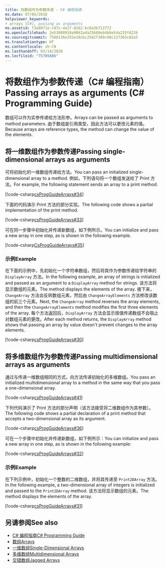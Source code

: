 ```yaml
---
title: 将数组作为参数传递 - C# 编程指南
ms.date: 07/05/2018
helpviewer_keywords:
- arrays [C#], passing as arguments
ms.assetid: f3a0971e-c87c-4a1f-8262-bc0a3b712772
ms.openlocfilehash: 2e53008910a9062ada25680eb4b8e54a225fd226
ms.sourcegitcommit: 7588136e355e10cbc2582f389c90c127363c02a5
ms.translationtype: HT
ms.contentlocale: zh-CN
ms.lasthandoff: 03/14/2020
ms.locfileid: "75705686"
---
```

# <a name="passing-arrays-as-arguments-c-programming-guide"></a><span data-ttu-id="21f7c-102">将数组作为参数传递（C# 编程指南）</span><span class="sxs-lookup"><span data-stu-id="21f7c-102">Passing arrays as arguments (C# Programming Guide)</span></span>

<span data-ttu-id="21f7c-103">数组可以作为实参传递给方法形参。</span><span class="sxs-lookup"><span data-stu-id="21f7c-103">Arrays can be passed as arguments to method parameters.</span></span> <span data-ttu-id="21f7c-104">由于数组是引用类型，因此方法可以更改元素的值。</span><span class="sxs-lookup"><span data-stu-id="21f7c-104">Because arrays are reference types, the method can change the value of the elements.</span></span>

## <a name="passing-single-dimensional-arrays-as-arguments"></a><span data-ttu-id="21f7c-105">将一维数组作为参数传递</span><span class="sxs-lookup"><span data-stu-id="21f7c-105">Passing single-dimensional arrays as arguments</span></span>

<span data-ttu-id="21f7c-106">可将初始化的一维数组传递给方法。</span><span class="sxs-lookup"><span data-stu-id="21f7c-106">You can pass an initialized single-dimensional array to a method.</span></span> <span data-ttu-id="21f7c-107">例如，下列语句将一个数组发送给了 Print 方法。</span><span class="sxs-lookup"><span data-stu-id="21f7c-107">For example, the following statement sends an array to a print method.</span></span>

[!code-csharp[csProgGuideArrays#34](~/samples/snippets/csharp/VS_Snippets_VBCSharp/csProgGuideArrays/CS/Arrays.cs#34)]

<span data-ttu-id="21f7c-108">下面的代码演示 Print 方法的部分实现。</span><span class="sxs-lookup"><span data-stu-id="21f7c-108">The following code shows a partial implementation of the print method.</span></span>

[!code-csharp[csProgGuideArrays#33](~/samples/snippets/csharp/VS_Snippets_VBCSharp/csProgGuideArrays/CS/Arrays.cs#33)]

<span data-ttu-id="21f7c-109">可在同一步骤中初始化并传递新数组，如下例所示。</span><span class="sxs-lookup"><span data-stu-id="21f7c-109">You can initialize and pass a new array in one step, as is shown in the following example.</span></span>

[!code-csharp[CsProgGuideArrays#35](~/samples/snippets/csharp/VS_Snippets_VBCSharp/csProgGuideArrays/CS/Arrays.cs#35)]

### <a name="example"></a><span data-ttu-id="21f7c-110">示例</span><span class="sxs-lookup"><span data-stu-id="21f7c-110">Example</span></span>

<span data-ttu-id="21f7c-111">在下面的示例中，先初始化一个字符串数组，然后将其作为参数传递给字符串的 `DisplayArray` 方法。</span><span class="sxs-lookup"><span data-stu-id="21f7c-111">In the following example, an array of strings is initialized and passed as an argument to a `DisplayArray` method for strings.</span></span> <span data-ttu-id="21f7c-112">该方法将显示数组的元素。</span><span class="sxs-lookup"><span data-stu-id="21f7c-112">The method displays the elements of the array.</span></span> <span data-ttu-id="21f7c-113">接下来，`ChangeArray` 方法会反转数组元素，然后由 `ChangeArrayElements` 方法修改该数组的前三个元素。</span><span class="sxs-lookup"><span data-stu-id="21f7c-113">Next, the `ChangeArray` method reverses the array elements, and then the `ChangeArrayElements` method modifies the first three elements of the array.</span></span> <span data-ttu-id="21f7c-114">每个方法返回后，`DisplayArray` 方法会显示按值传递数组不会阻止对数组元素的更改。</span><span class="sxs-lookup"><span data-stu-id="21f7c-114">After each method returns, the `DisplayArray` method shows that passing an array by value doesn't prevent changes to the array elements.</span></span>

[!code-csharp[csProgGuideArrays#30](~/samples/snippets/csharp/VS_Snippets_VBCSharp/csProgGuideArrays/CS/ArrayExample.cs)]

## <a name="passing-multidimensional-arrays-as-arguments"></a><span data-ttu-id="21f7c-115">将多维数组作为参数传递</span><span class="sxs-lookup"><span data-stu-id="21f7c-115">Passing multidimensional arrays as arguments</span></span>

<span data-ttu-id="21f7c-116">通过与传递一维数组相同的方式，向方法传递初始化的多维数组。</span><span class="sxs-lookup"><span data-stu-id="21f7c-116">You pass an initialized multidimensional array to a method in the same way that you pass a one-dimensional array.</span></span>

[!code-csharp[csProgGuideArrays#41](~/samples/snippets/csharp/VS_Snippets_VBCSharp/csProgGuideArrays/CS/Arrays.cs#41)]

<span data-ttu-id="21f7c-117">下列代码演示了 Print 方法的部分声明（该方法接受将二维数组作为其参数）。</span><span class="sxs-lookup"><span data-stu-id="21f7c-117">The following code shows a partial declaration of a print method that accepts a two-dimensional array as its argument.</span></span>

[!code-csharp[csProgGuideArrays#36](~/samples/snippets/csharp/VS_Snippets_VBCSharp/csProgGuideArrays/CS/Arrays.cs#36)]

<span data-ttu-id="21f7c-118">可在一个步骤中初始化并传递新数组，如下例所示：</span><span class="sxs-lookup"><span data-stu-id="21f7c-118">You can initialize and pass a new array in one step, as is shown in the following example:</span></span>

[!code-csharp[csProgGuideArrays#32](~/samples/snippets/csharp/VS_Snippets_VBCSharp/csProgGuideArrays/CS/Arrays.cs#32)]

### <a name="example"></a><span data-ttu-id="21f7c-119">示例</span><span class="sxs-lookup"><span data-stu-id="21f7c-119">Example</span></span>

<span data-ttu-id="21f7c-120">在下列示例中，初始化一个整数的二维数组，并将其传递至 `Print2DArray` 方法。</span><span class="sxs-lookup"><span data-stu-id="21f7c-120">In the following example, a two-dimensional array of integers is initialized and passed to the `Print2DArray` method.</span></span> <span data-ttu-id="21f7c-121">该方法将显示数组的元素。</span><span class="sxs-lookup"><span data-stu-id="21f7c-121">The method displays the elements of the array.</span></span>

[!code-csharp[csProgGuideArrays#31](~/samples/snippets/csharp/VS_Snippets_VBCSharp/csProgGuideArrays/CS/Arrays.cs#31)]

## <a name="see-also"></a><span data-ttu-id="21f7c-122">另请参阅</span><span class="sxs-lookup"><span data-stu-id="21f7c-122">See also</span></span>

- [<span data-ttu-id="21f7c-123">C# 编程指南</span><span class="sxs-lookup"><span data-stu-id="21f7c-123">C# Programming Guide</span></span>](../index.md)
- [<span data-ttu-id="21f7c-124">数组</span><span class="sxs-lookup"><span data-stu-id="21f7c-124">Arrays</span></span>](index.md)
- [<span data-ttu-id="21f7c-125">一维数组</span><span class="sxs-lookup"><span data-stu-id="21f7c-125">Single-Dimensional Arrays</span></span>](single-dimensional-arrays.md)
- [<span data-ttu-id="21f7c-126">多维数组</span><span class="sxs-lookup"><span data-stu-id="21f7c-126">Multidimensional Arrays</span></span>](multidimensional-arrays.md)
- [<span data-ttu-id="21f7c-127">交错数组</span><span class="sxs-lookup"><span data-stu-id="21f7c-127">Jagged Arrays</span></span>](jagged-arrays.md)
